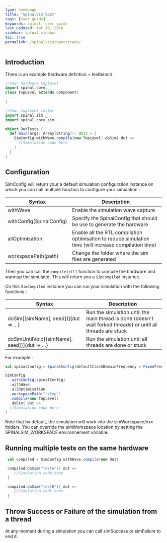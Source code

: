 ```yaml
---
type: homepage
title: "SpinalSim boot"
tags: [user guide]
keywords: spinal, user guide
last_updated: Apr 19, 2016
sidebar: spinal_sidebar
toc: true
permalink: /spinal/sim/bootstraps/
---
```


## Introduction

There is an example hardware defintion + testbench :

```scala
//Your hardware toplevel
import spinal.core._
class TopLevel extends Component{
  ...
}

//Your toplevel tester
import spinal.sim._
import spinal.core.sim._

object DutTests {
  def main(args: Array[String]): Unit = {
    SimConfig.withWave.compile(new TopLevel).doSim{ dut =>
      //Simulation code here
    }
  }
}
```

## Configuration

SimConfig will return your a default simulation configuration instance on which you can call multiple function to configure your simulation :

| Syntax                            | Description                                                                         |
| --------------------------------- | ----------------------------------------------------------------------------------- |
| withWave                          |  Enable the simulation wave capture                                         |
| withConfig(SpinalConfig)          |  Specify the SpinalConfig that should be use to generate the hardware                       |
| allOptimisation                   |  Enable all the RTL compilation optimisation to reduce simulation time (will increase compilation time)              |
| workspacePath(path)               | Change the folder where the sim files are generated |


Then you can call the `compile(rtl)` function to compile the hardware and warmup the simulator. This will return you a `SimCompiled` instance.

On this `SimCompiled` instance you can run your simulation with the following functions :

| Syntax                            | Description                                                                         |
| --------------------------------- | ----------------------------------------------------------------------------------- |
| doSim[(simName[, seed])]{dut => ...}          | Run the simulation until the main thread is done (doesn't wait forked threads) or until all threads are stuck  |
| doSimUntilVoid[(simName[, seed])]{dut => ...} | Run the simulation until all threads are done or stuck  |


For example :

```scala
val spinalConfig = SpinalConfig(defaultClockDomainFrequency = FixedFrequency(10 MHz))

SimConfig
  .withConfig(spinalConfig)
  .withWave
  .allOptimisation
  .workspacePath("~/tmp")
  .compile(new TopLevel)
  .doSim{ dut =>
  //Simulation code here
}
```

Note that by default, the simulation will work into the simWorkspace/xxx folders. You can override the simWorkspace location by setting the SPINALSIM_WORKSPACE environnement variable.

## Running multiple tests on the same hardware

```scala
 val compiled = SimConfig.withWave.compile(new Dut)

 compiled.doSim("testA"){ dut =>
    //Simulation code here
 }

 compiled.doSim("testB"){ dut =>
    //Simulation code here
 }
```

## Throw Success or Failure of the simulation from a thread

At any moment during a simulation you can call simSuccess or simFailure to end it.

